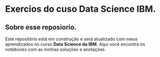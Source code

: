 # Exercios do cuso Data Science IBM.

## Sobre esse reposiorio.

Este repositório  está em construção e será atualizado com meus aprendizados no curso **Data Science da IBM**. Aqui você encontra os notebooks com as minhas soluções  e anotações.
